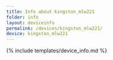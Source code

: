 ```yaml
---
title: Info about kingston_mlw221
folder: info
layout: deviceinfo
permalink: /devices/kingston_mlw221/
device: kingston_mlw221
---
```

{% include templates/device_info.md %}
